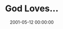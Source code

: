 ---
layout: series
series: "God Loves..."
permalink: "/god-loves/"
title: "God Loves..."
date: 2001-05-12 00:00:00
endDate: 2001-06-16 00:00:00
description: "Let's look closer at those who play key roles in our lives and how God wants us to respond. "
src: "http://s3.amazonaws.com/crossroads-media/images/GenericCrnerSign.jpg"
---